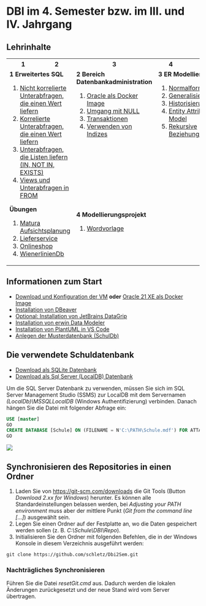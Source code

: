 # DBI im 4. Semester bzw. im III. und IV. Jahrgang

## Lehrinhalte

<table>
    <tr>
        <th>1</th> <th>2</th> <th>3</th> <th>4</th> <th>5</th>
    </tr>
    <tr>
        <td colspan="2" rowspan="2" valign="top">
            <b>1 Erweitertes SQL</b>
            <ol>
                <li><a href="11_SingleValueNonCorresponding">Nicht korrelierte Unterabfragen, die einen Wert liefern</a></li>
                <li><a href="12_SingleValueCorresponding">Korrelierte Unterabfragen, die einen Wert liefern</a></li>
                <li><a href="13_ListSubqueries">Unterabfragen, die Listen liefern (IN, NOT IN, EXISTS)</a></li>
                <li><a href="14_FromSubqueries">Views und Unterabfragen in FROM</a></li>
            </ol>
            <b>Übungen</b>
            <ol>
                <li><a href="AufsichtPlanner">Matura Aufsichtsplanung</a></li>
                <li><a href="Lieferservice">Lieferservice</a></li>
                <li><a href="Onlineshop">Onlineshop</a></li>
                <li><a href="WienerlinienDb">WienerlinienDb</a></li>
            </ol>            
        </td>    
        <td valign="top">
            <b>2 Bereich Datenbankadministration</b>
            <ol>
                <li><a href="01_OracleVM/03_Docker/README.md">Oracle als Docker Image</li>
                <li><a href="21_Null">Umgang mit NULL</a></li>
                <li><a href="22_Transactions">Transaktionen</a></li>
                <li><a href="23_Index">Verwenden von Indizes</a></li>
            </ol>
        </td>              
        <td colspan="2" valign="top">
            <b>3 ER Modellierung</b>
            <ol>
                <li><a href="31_Normalisierung">Normalformen</a></li>
                <li><a href="32_Generalisierung">Generalisierung</a></li>
                <li><a href="33_Historisierung">Historisierung</a></li>
                <li><a href="34_EntityAttribute">Entity Attribute Model</a></li>
                <li><a href="35_RekursiveBeziehungen">Rekursive Beziehungen</a></li>
            </ol>
        </td>
    </tr>
    <tr>
        <td colspan="3" valign="top">
            <b>4 Modellierungsprojekt</b>
            <ol>
                <li><a href="VorlageDbiModellierungsprojekt.docx">Wordvorlage</li>
            </ol>
        </td>
    </tr>
</table>

## Informationen zum Start

- [Download und Konfiguration der VM](01_OracleVM/README.md) **oder** [Oracle 21 XE als Docker Image](01_OracleVM/03_Docker/README.md)
- [Installation von DBeaver](01_OracleVM/01_Dbeaver/README.md)
- [Optional: Installation von JetBrains DataGrip](01_OracleVM/02_DataGrip/README.md)
- [Installation von erwin Data Modeler](02_ErWin/README.md)
- [Installation von PlantUML in VS Code](03_PlantUml/README.md)
- [Anlegen der Musterdatenbank (SchulDb)](SchulDbGenerator/README.md)

## Die verwendete Schuldatenbank

- [Download als SQLite Datenbank](Schule.db)
- [Download als Sql Server (LocalDB) Datenbank](Schule.mdf)

Um die SQL Server Datenbank zu verwenden, müssen Sie sich im SQL Server Management Studio (SSMS)
zur LocalDB mit dem Servernamen *(LocalDb)\MSSQLLocalDB* (Windows Authentifizierung) verbinden.
Danach hängen Sie die Datei mit folgender Abfrage ein:

```sql
USE [master]
GO
CREATE DATABASE [Schule] ON (FILENAME = N'C:\PATH\Schule.mdf') FOR ATTACH
GO
```

![](schuldb20200209.png)

## Synchronisieren des Repositories in einen Ordner

1. Laden Sie von https://git-scm.com/downloads die Git Tools (Button *Download 2.xx for Windows*)
    herunter. Es können alle Standardeinstellungen belassen werden, bei *Adjusting your PATH environment*
    muss aber der mittlere Punkt (*Git from the command line [...]*) ausgewählt sein.
2. Legen Sie einen Ordner auf der Festplatte an, wo die Daten gespeichert werden sollen
    (z. B. *C:\Schule\DBI\Repo*).
3. Initialisieren Sie den Ordner mit folgenden Befehlen, die in der Windows Konsole in diesem Verzeichnis
    ausgeführt werden:

```text
git clone https://github.com/schletz/Dbi2Sem.git
```

### Nachträgliches Synchronisieren

Führen Sie die Datei *resetGit.cmd* aus. Dadurch werden die lokalen Änderungen zurückgesetzt und der
neue Stand wird vom Server übertragen.

